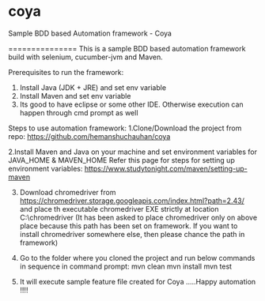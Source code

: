 # coya
Sample BDD based Automation framework - Coya

===============
This is a sample BDD based automation framework build with selenium, cucumber-jvm and Maven.

Prerequisites to run the framework:
1. Install Java (JDK + JRE) and set env variable
2. Install Maven and set env variable
3. Its good to have eclipse or some other IDE. Otherwise execution can happen through cmd prompt as well

Steps to use automation framework:
1.Clone/Download the project from repo: https://github.com/hemanshuchauhan/coya

2.Install Maven and Java on your machine and set environment variables for JAVA_HOME & MAVEN_HOME
Refer this page for steps for setting up environment variables: https://www.studytonight.com/maven/setting-up-maven

3. Download chromedriver from https://chromedriver.storage.googleapis.com/index.html?path=2.43/
and place th executable chromedriver EXE strictly at location C:\chromedriver
(It has been asked to place chromedriver only on above place because this path has been set on framework. 
If you want to install chromedriver somewhere else, then please chance the path in framework)

3. Go to the folder where you cloned the project and run below commands in sequence in command prompt:
mvn clean
mvn install
mvn test

4. It will execute sample feature file created for Coya .....Happy automation !!!!